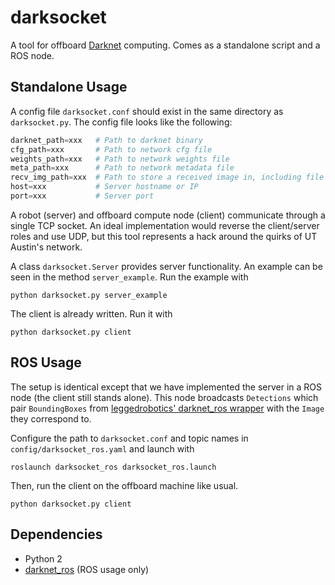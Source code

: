 # darksocket

A tool for offboard [Darknet](https://github.com/pjreddie/darknet) computing. Comes as a standalone script and a ROS node.

## Standalone Usage

A config file `darksocket.conf` should exist in the same directory as `darksocket.py`. The config file looks like the following:

```python
darknet_path=xxx   # Path to darknet binary
cfg_path=xxx       # Path to network cfg file
weights_path=xxx   # Path to network weights file
meta_path=xxx      # Path to network metadata file
recv_img_path=xxx  # Path to store a received image in, including file name
host=xxx           # Server hostname or IP
port=xxx           # Server port
```

A robot (server) and offboard compute node (client) communicate through a single TCP socket. An ideal implementation would reverse the client/server roles and use UDP, but this tool represents a hack around the quirks of UT Austin's network.

A class `darksocket.Server` provides server functionality. An example can be seen in the method `server_example`. Run the example with

```
python darksocket.py server_example
```

The client is already written. Run it with

```
python darksocket.py client
```

## ROS Usage

The setup is identical except that we have implemented the server in a ROS node (the client still stands alone). This node broadcasts `Detections` which pair `BoundingBoxes` from [leggedrobotics' darknet_ros wrapper](https://github.com/leggedrobotics/darknet_ros) with the `Image` they correspond to.

Configure the path to `darksocket.conf` and topic names in `config/darksocket_ros.yaml` and launch with

```
roslaunch darksocket_ros darksocket_ros.launch
```

Then, run the client on the offboard machine like usual.

```
python darksocket.py client
```

## Dependencies

* Python 2
* [darknet_ros](https://github.com/leggedrobotics/darknet_ros) (ROS usage only)
